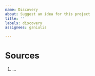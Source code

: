 ```yaml
---
name: Discovery
about: Suggest an idea for this project
title: ''
labels: discovery
assignees: ganiulis

---
```


# Sources

1. ...
